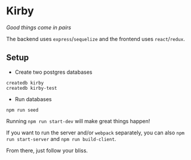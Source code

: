 # Kirby

_Good things come in pairs_

The backend uses `express`/`sequelize` and the frontend uses
`react`/`redux`.

## Setup

* Create two postgres databases

```
createdb kirby
createdb kirby-test
```

* Run databases

```
npm run seed
```

Running `npm run start-dev` will make great things happen!

If you want to run the server and/or `webpack` separately, you can also
`npm run start-server` and `npm run build-client`.

From there, just follow your bliss.
